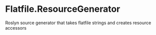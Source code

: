 # Flatfile.ResourceGenerator
Roslyn source generator that takes flatfile strings and creates resource accessors
